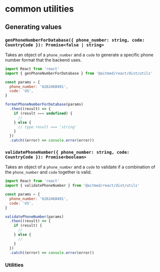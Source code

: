 # common utilities

## Generating values

### `genPhoneNumberForDatabase({ phone_number: string, code: CountryCode }): Promise<false | string>`

Takes an object of a `phone_number` and a `code` to generate a specific phone number format that the backend uses.

```jsx
import React from 'react'
import { genPhoneNumberForDatabase } from '@aitmed/react/dist/utils'

const params = {
  phone_number: '6262468491',
  code: 'US',
}

formatPhoneNumberForDatabase(params)
  .then((result) => {
    if (result === undefined) {
      //
    } else {
      // type result === 'string'
    }
  })
  .catch((error) => console.error(error))
```

### `validatePhoneNumber({ phone_number: string, code: CountryCode }): Promise<boolean>`

Takes an object of a `phone_number` and a `code` to validate if a combination of the `phone_number` and `code` together is valid.

```jsx
import React from 'react'
import { validatePhoneNumber } from '@aitmed/react/dist/utils'

const params = {
  phone_number: '6262468491',
  code: 'US',
}

validatePhoneNumber(params)
  .then((result) => {
    if (result) {
      //
    } else {
      //
    }
  })
  .catch((error) => console.error(error))
```

### Utilities
